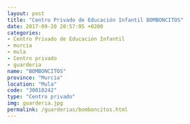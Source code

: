 ```yaml
---
layout: post
title: "Centro Privado de Educación Infantil BOMBONCITOS"
date: 2017-09-20 20:57:05 +0200
categories:
- Centro Privado de Educación Infantil
- murcia
- mula
- Centro privado
- guarderia
name: "BOMBONCITOS"
province: "Murcia"
location: "Mula"
code: "30018242"
type: "Centro privado"
img: guarderia.jpg
permalink: /guarderias/bomboncitos.html
---
```


